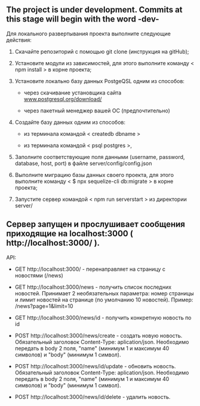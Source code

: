 
The project is under development. Commits at this stage will begin with the word -dev-
----------------------------------------------------------------------------------------------------------------------------------
Для локального развертывания проекта выполните следующие действия:

1. Cкачайте репозиторий с помощью git clone (инструкция на gitHub);

2. Установите модули из зависимостей, для этого выполните команду < npm install > в корне проекта;

3. Установите локально базу данных PostgeQSL одним из способов:

	- через скачивание установщика сайта www.postgresql.org/download/

	- через пакетный менеджер вашей ОС (предпочтительно)

4. Создайте базу данных одним из способов:

	- из терминала командой < createdb dbname >

	- из терминала командой < psql postgres >, 

5. Заполните соответствующие поля данными (username, password, database, host, port) в файле server/config/config.json	

4. Выполните миграцию базы данных своего проекта, для этого выполните команду < $ npx sequelize-cli db:migrate > в корне проекта;

5. Запустите сервер командой < npm run serverstart > из директории server/ 

Сервер запущен и прослушивает сообщения приходящие на localhost:3000 ( http://localhost:3000/ ).
----------------------------------------------------------------------------------------------------------------------------------
API:

- GET http://localhost:3000/ - перенаправляет на страницу с новостями (/news)

- GET http://localhost:3000/news - получить список последних новостей. Принимает 2 необязательных параметра: номер страницы и лимит новостей на странице (по умолчанию 10 новостей). Пример: /news?page=1&limit=10

- GET http://localhost:3000/news/id - получить конкретную новость по id

- POST http://localhost:3000/news/create - создать новую новость. Обязательный заголовок Content-Type: aplication/json. Необходимо передать в body 2 поля, "name" (минимум 1 и максимум 40 символов) и "body" (минимум 1 символ).

- POST http://localhost:3000/news/id/update - обновить новость. Обязательный заголовок Content-Type: aplication/json. Необходимо передать в body 2 поля, "name" (минимум 1 и максимум 40 символов) и "body" (минимум 1 символ).

- POST http://localhost:3000/news/id/delete - удалить новость.